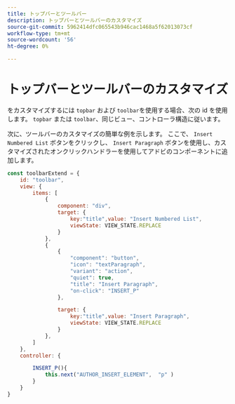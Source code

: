 ```yaml
---
title: トップバーとツールバー
description: トップバーとツールバーのカスタマイズ
source-git-commit: 5962414dfc065543b946cac1468a5f62013073cf
workflow-type: tm+mt
source-wordcount: '56'
ht-degree: 0%

---
```



# トップバーとツールバーのカスタマイズ

をカスタマイズするには `topbar` および `toolbar`を使用する場合、次の id を使用します。 `topbar` または `toolbar`、同じビュー、コントローラ構造に従います。

次に、ツールバーのカスタマイズの簡単な例を示します。 ここで、 `Insert Numbered List` ボタンをクリックし、 `Insert Paragraph` ボタンを使用し、カスタマイズされたオンクリックハンドラーを使用してアドビのコンポーネントに追加します。

```js title = toolbar_customisation.js
const toolbarExtend = {
    id: "toolbar",
    view: {
        items: [
            {
                component: "div",
                target: {
                    key:"title",value: "Insert Numbered List",                    
                    viewState: VIEW_STATE.REPLACE
                }
            },
            {
                {
                    "component": "button",
                    "icon": "textParagraph",
                    "variant": "action",
                    "quiet": true,
                    "title": "Insert Paragraph",
                    "on-click": "INSERT_P"
                },

                target: {
                    key:"title",value: "Insert Paragraph",                    
                    viewState: VIEW_STATE.REPLACE
                }
            },
        ]
    },
    controller: {

        INSERT_P(){
            this.next("AUTHOR_INSERT_ELEMENT",  "p" )
        }
    }
}
```
